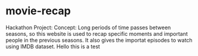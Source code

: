 # movie-recap
Hackathon Project:
Concept: Long periods of time passes between seasons, so this website is used to recap specific moments and important people in the previous seasons. It also gives the importat episodes to watch using IMDB dataset. 
Hello this is a test